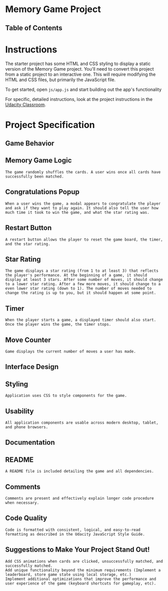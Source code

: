 # Memory Game Project

## Table of Contents


# Instructions

The starter project has some HTML and CSS styling to display a static version of the Memory Game project. You'll need to convert this project from a static project to an interactive one. This will require modifying the HTML and CSS files, but primarily the JavaScript file.

To get started, open `js/app.js` and start building out the app's functionality

For specific, detailed instructions, look at the project instructions in the [Udacity Classroom](https://classroom.udacity.com/me).


# Project Specification

## Game Behavior

##  Memory Game Logic
	The game randomly shuffles the cards. A user wins once all cards have successfully been matched.

##  Congratulations Popup
	When a user wins the game, a modal appears to congratulate the player and ask if they want to play again. It should also tell the user how much time it took to win the game, and what the star rating was.

##  Restart Button
	A restart button allows the player to reset the game board, the timer, and the star rating.

##  Star Rating
	The game displays a star rating (from 1 to at least 3) that reflects the player's performance. At the beginning of a game, it should display at least 3 stars. After some number of moves, it should change to a lower star rating. After a few more moves, it should change to a even lower star rating (down to 1). The number of moves needed to change the rating is up to you, but it should happen at some point.

##  Timer
	When the player starts a game, a displayed timer should also start. Once the player wins the game, the timer stops.

##  Move Counter
	Game displays the current number of moves a user has made.

## Interface Design

##  Styling
	Application uses CSS to style components for the game.

##  Usability
	All application components are usable across modern desktop, tablet, and phone browsers.

## Documentation

##  README
	A README file is included detailing the game and all dependencies.

##  Comments
	Comments are present and effectively explain longer code procedure when necessary.

##  Code Quality
	Code is formatted with consistent, logical, and easy-to-read formatting as described in the Udacity JavaScript Style Guide.


## Suggestions to Make Your Project Stand Out!

    Add CSS animations when cards are clicked, unsuccessfully matched, and successfully matched.
    Add unique functionality beyond the minimum requirements (Implement a leaderboard, store game state using local storage, etc.)
    Implement additional optimizations that improve the performance and user experience of the game (keyboard shortcuts for gameplay, etc).

